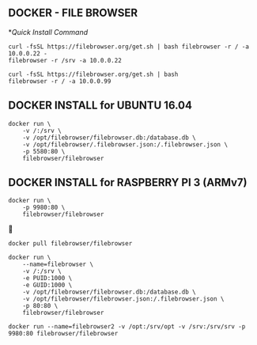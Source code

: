 ##  DOCKER - FILE BROWSER

**Quick Install Command*


```
curl -fsSL https://filebrowser.org/get.sh | bash filebrowser -r / -a 10.0.0.22 -
filebrowser -r /srv -a 10.0.0.22

curl -fsSL https://filebrowser.org/get.sh | bash
filebrowser -r / -a 10.0.0.99
```



## DOCKER INSTALL for UBUNTU 16.04



```
docker run \
    -v /:/srv \
    -v /opt/filebrowser/filebrowser.db:/database.db \
    -v /opt/filebrowser/.filebrowser.json:/.filebrowser.json \
    -p 5580:80 \
    filebrowser/filebrowser
```




## DOCKER INSTALL for RASPBERRY PI 3 (ARMv7)


```
docker run \
    -p 9980:80 \
    filebrowser/filebrowser
```




`docker pull filebrowser/filebrowser`



```
docker run \
    --name=filebrowser \
    -v /:/srv \
    -e PUID:1000 \
    -e GUID:1000 \
    -v /opt/filebrowser/filebrowser.db:/database.db \
    -v /opt/filebrowser/filebrowser.json:/.filebrowser.json \
    -p 80:80 \
    filebrowser/filebrowser
```



```
docker run --name=filebrowser2 -v /opt:/srv/opt -v /srv:/srv/srv -p 9980:80 filebrowser/filebrowser
```

